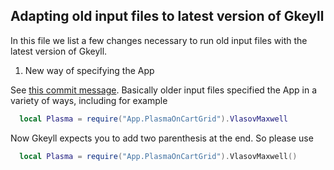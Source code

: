 Adapting old input files to latest version of Gkeyll
----------------------------------------------------

In this file we list a few changes necessary to run old input files with the latest version of Gkeyll.

1. New way of specifying the App

See [this commit message](https://github.com/ammarhakim/gkyl/commit/7ff8debfa271959a7c73f6e1184c3837051a3ecc). Basically
older input files specified the App in a variety of ways, including for example

```lua
  local Plasma = require("App.PlasmaOnCartGrid").VlasovMaxwell
```

Now Gkeyll expects you to add two parenthesis at the end. So please use

```lua
  local Plasma = require("App.PlasmaOnCartGrid").VlasovMaxwell()
```
